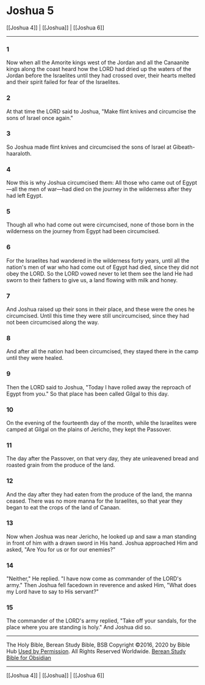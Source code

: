 # Joshua 5

[[Joshua 4]] | [[Joshua]] | [[Joshua 6]]

---

### 1
Now when all the Amorite kings west of the Jordan and all the Canaanite kings along the coast heard how the LORD had dried up the waters of the Jordan before the Israelites until they had crossed over, their hearts melted and their spirit failed for fear of the Israelites.

### 2
At that time the LORD said to Joshua, "Make flint knives and circumcise the sons of Israel once again."

### 3
So Joshua made flint knives and circumcised the sons of Israel at Gibeath-haaraloth.

### 4
Now this is why Joshua circumcised them: All those who came out of Egypt—all the men of war—had died on the journey in the wilderness after they had left Egypt.

### 5
Though all who had come out were circumcised, none of those born in the wilderness on the journey from Egypt had been circumcised.

### 6
For the Israelites had wandered in the wilderness forty years, until all the nation's men of war who had come out of Egypt had died, since they did not obey the LORD. So the LORD vowed never to let them see the land He had sworn to their fathers to give us, a land flowing with milk and honey.

### 7
And Joshua raised up their sons in their place, and these were the ones he circumcised. Until this time they were still uncircumcised, since they had not been circumcised along the way.

### 8
And after all the nation had been circumcised, they stayed there in the camp until they were healed.

### 9
Then the LORD said to Joshua, "Today I have rolled away the reproach of Egypt from you." So that place has been called Gilgal to this day.

### 10
On the evening of the fourteenth day of the month, while the Israelites were camped at Gilgal on the plains of Jericho, they kept the Passover.

### 11
The day after the Passover, on that very day, they ate unleavened bread and roasted grain from the produce of the land.

### 12
And the day after they had eaten from the produce of the land, the manna ceased. There was no more manna for the Israelites, so that year they began to eat the crops of the land of Canaan.

### 13
Now when Joshua was near Jericho, he looked up and saw a man standing in front of him with a drawn sword in His hand. Joshua approached Him and asked, "Are You for us or for our enemies?"

### 14
"Neither," He replied. "I have now come as commander of the LORD's army." Then Joshua fell facedown in reverence and asked Him, "What does my Lord have to say to His servant?"

### 15
The commander of the LORD's army replied, "Take off your sandals, for the place where you are standing is holy." And Joshua did so.

---

The Holy Bible, Berean Study Bible, BSB
Copyright ©2016, 2020 by Bible Hub
[Used by Permission](https://berean.bible/terms.htm). All Rights Reserved Worldwide.
[Berean Study Bible for Obsidian](https://github.com/gapmiss/berean-study-bible-for-obsidian)

---

[[Joshua 4]] | [[Joshua]] | [[Joshua 6]]

